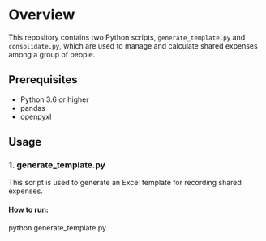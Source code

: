 # Overview
This repository contains two Python scripts, `generate_template.py` and `consolidate.py`, which are used to manage and calculate shared expenses among a group of people.

## Prerequisites
- Python 3.6 or higher
- pandas
- openpyxl

## Usage

### 1. generate_template.py
This script is used to generate an Excel template for recording shared expenses. 

#### How to run:

python generate_template.py